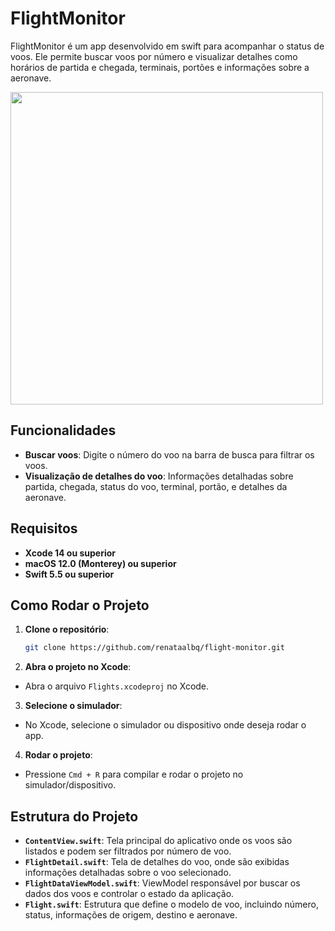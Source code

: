 # FlightMonitor

FlightMonitor é um app desenvolvido em swift para acompanhar o status de voos. Ele permite buscar voos por número e visualizar detalhes como horários de partida e chegada, terminais, portões e informações sobre a aeronave.

<img src="https://github.com/user-attachments/assets/685e0431-3a99-4bb4-94f3-7644816859b4" width="500"/>

## Funcionalidades

- **Buscar voos**: Digite o número do voo na barra de busca para filtrar os voos.
- **Visualização de detalhes do voo**: Informações detalhadas sobre partida, chegada, status do voo, terminal, portão, e detalhes da aeronave.

## Requisitos

- **Xcode 14 ou superior**
- **macOS 12.0 (Monterey) ou superior**
- **Swift 5.5 ou superior**

## Como Rodar o Projeto

1. **Clone o repositório**:

   ```bash
   git clone https://github.com/renataalbq/flight-monitor.git


2. **Abra o projeto no Xcode**:
- Abra o arquivo `Flights.xcodeproj` no Xcode.

3. **Selecione o simulador**:
- No Xcode, selecione o simulador ou dispositivo onde deseja rodar o app.

4. **Rodar o projeto**:
- Pressione `Cmd + R` para compilar e rodar o projeto no simulador/dispositivo.

## Estrutura do Projeto
- **`ContentView.swift`**: Tela principal do aplicativo onde os voos são listados e podem ser filtrados por número de voo.
- **`FlightDetail.swift`**: Tela de detalhes do voo, onde são exibidas informações detalhadas sobre o voo selecionado.
- **`FlightDataViewModel.swift`**: ViewModel responsável por buscar os dados dos voos e controlar o estado da aplicação.
- **`Flight.swift`**: Estrutura que define o modelo de voo, incluindo número, status, informações de origem, destino e aeronave.
